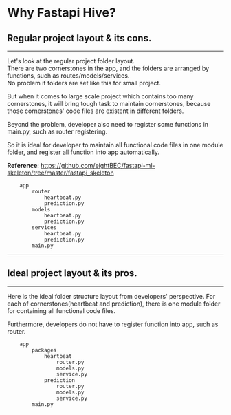 # Why Fastapi Hive?


## Regular project layout & its cons.

---

Let's look at the regular project folder layout.<br/>
There are two cornerstones in the app, and the folders are arranged by functions, such as routes/models/services.<br/>
No problem if folders are set like this for small project.<br/>

But when it comes to large scale project which contains too many cornerstones, it will bring tough task to maintain cornerstones, 
because those cornerstones' code files are existent in different folders.

Beyond the problem, developer also need to register some functions in main.py, such as router registering.

So it is ideal for developer to maintain all functional code files in one module folder, and register all function into app automatically.

**Reference**: <a href="https://github.com/eightBEC/fastapi-ml-skeleton/tree/master/fastapi_skeleton" target="_blank">https://github.com/eightBEC/fastapi-ml-skeleton/tree/master/fastapi_skeleton</a>


```text
    app
        router
            heartbeat.py
            prediction.py
        models
            heartbeat.py
            prediction.py
        services
            heartbeat.py
            prediction.py
        main.py
```


---


## Ideal project layout & its pros.

---

Here is the ideal folder structure layout from developers' perspective.
For each of cornerstones(heartbeat and prediction), there is one module folder for containing all functional code files.

Furthermore, developers do not have to register function into app, such as router.


```text
    app
        packages
            heartbeat
                router.py
                models.py
                service.py
            prediction
                router.py
                models.py
                service.py
        main.py
```

